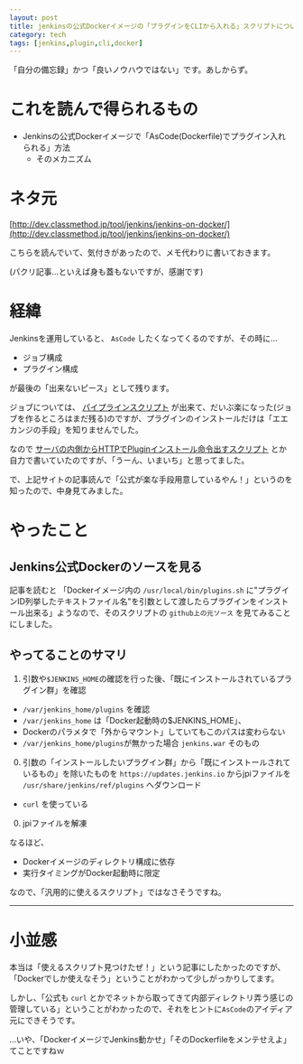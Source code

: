 ```yaml
---
layout: post
title: jenkinsの公式Dockerイメージの「プラグインをCLIから入れる」スクリプトについて
category: tech
tags: [jenkins,plugin,cli,docker]
---
```


「自分の備忘録」かつ「良いノウハウではない」です。あしからず。

# これを読んで得られるもの

- Jenkinsの公式Dockerイメージで「AsCode(Dockerfile)でプラグイン入れられる」方法
  - そのメカニズム

# ネタ元

[http://dev.classmethod.jp/tool/jenkins/jenkins-on-docker/](http://dev.classmethod.jp/tool/jenkins/jenkins-on-docker/)

こちらを読んでいて、気付きがあったので、メモ代わりに書いておきます。

(パクリ記事…といえば身も蓋もないですが、感謝です)

# 経緯

Jenkinsを運用していると、 `AsCode` したくなってくるのですが、その時に…

- ジョブ構成
- プラグイン構成

が最後の「出来ないピース」として残ります。

ジョブについては、 [パイプラインスクリプト](https://jenkins.io/doc/book/pipeline/) が出来て、だいぶ楽になった(ジョブを作るところはまだ残る)のですが、プラグインのインストールだけは「エエカンジの手段」を知りませんでした。

なので [サーバの内側からHTTPでPluginインストール命令出すスクリプト](https://github.com/exemplary-buildpipeline-projects/jenkins1-2-sample/blob/master/provision/setup-as-code/setup_jenkins1.sh) とか自力で書いていたのですが、「うーん、いまいち」と思ってました。

で、上記サイトの記事読んで「公式が楽な手段用意しているやん！」というのを知ったので、中身見てみました。

# やったこと

## Jenkins公式Dockerのソースを見る

記事を読むと 「Dockerイメージ内の `/usr/local/bin/plugins.sh` に"プラグインID列挙したテキストファイル名"を引数として渡したらプラグインをインストール出来る」ようなので、そのスクリプトの `github上の元ソース` を見てみることにしました。

<div>
  <script src="http://gist-it.appspot.com/https://github.com/jenkinsci/docker/blob/master/plugins.sh"></script>
</div>

## やってることのサマリ

1. 引数や`$JENKINS_HOME`の確認を行った後、「既にインストールされているプラグイン群」を確認
  - `/var/jenkins_home/plugins` を確認
  - `/var/jenkins_home` は「Docker起動時の$JENKINS_HOME」、
  - Dockerのパラメタで「外からマウント」していてもこのパスは変わらない
  - `/var/jenkins_home/plugins`が無かった場合 `jenkins.war` そのもの
0. 引数の「インストールしたいプラグイン群」から「既にインストールされているもの」を除いたものを `https://updates.jenkins.io` からjpiファイルを `/usr/share/jenkins/ref/plugins` へダウンロード
  - `curl` を使っている
0. jpiファイルを解凍

なるほど、

- Dockerイメージのディレクトリ構成に依存
- 実行タイミングがDocker起動時に限定

なので、「汎用的に使えるスクリプト」ではなさそうですね。

---

# 小並感

本当は「使えるスクリプト見つけたぜ！」という記事にしたかったのですが、「Dockerでしか使えなそう」ということがわかって少しがっかりしてます。

しかし、「公式も `curl` とかでネットから取ってきて内部ディレクトリ弄う感じの管理している」ということがわかったので、それをヒントに`AsCode`のアイディア元にできそうです。

…いや、「DockerイメージでJenkins動かせ」「そのDockerfileをメンテせえよ」てことですねｗ
